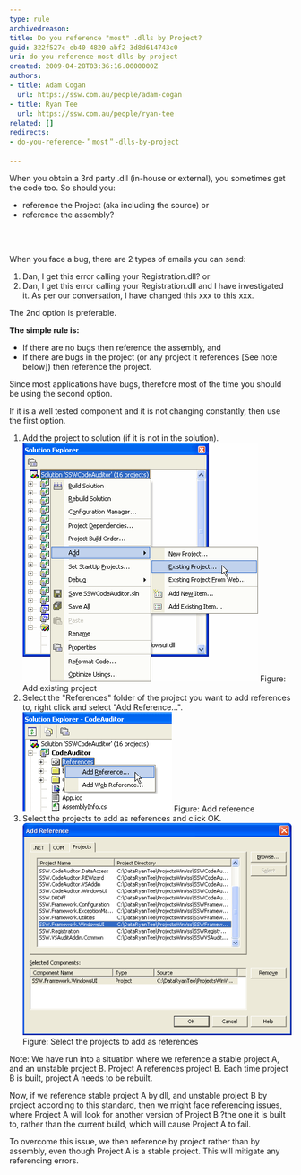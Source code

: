 ```yaml
---
type: rule
archivedreason: 
title: Do you reference "most" .dlls by Project?
guid: 322f527c-eb40-4820-abf2-3d8d614743c0
uri: do-you-reference-most-dlls-by-project
created: 2009-04-28T03:36:16.0000000Z
authors:
- title: Adam Cogan
  url: https://ssw.com.au/people/adam-cogan
- title: Ryan Tee
  url: https://ssw.com.au/people/ryan-tee
related: []
redirects:
- do-you-reference-＂most＂-dlls-by-project

---
```




  <p>When you obtain a 3rd party .dll (in-house or external), you sometimes get the code too. So should you: </p>
<ul>
    <li>reference the Project (aka including the source) or </li>
    <li>reference the assembly? </li>
</ul>

<br><excerpt class='endintro'></excerpt><br>

  <p>When you face a bug, there are 2 types of emails you can send: </p>
<ol>
    <li>Dan, I get this error calling your Registration.dll? or </li>
    <li>Dan, I get this error calling your Registration.dll and I have investigated it. As per our conversation, I have changed this xxx to this xxx. </li>
</ol>
<p>The 2nd option is preferable.</p>
<b>The simple rule is:</b>
<ul>
    <li>If there are no bugs then reference the assembly, and </li>
    <li>If there are bugs in the project (or any project it references [See note below]) then reference the project. </li>
</ul>
<p>Since most applications have bugs, therefore most of the time you should be using the second option.</p>
<p>If it is a well tested component and it is not changing constantly, then use the first option.</p>
<ol>
    <li>Add the project to solution (if it is not in the solution). <img class="ms-rteCustom-ImageArea" alt="Add existing project" src="ReferenceProject1.gif" /> <span class="ms-rteCustom-FigureGood">Figure: Add existing project</span> </li>
    <li>Select the "References" folder of the project you want to add references to, right click and select "Add Reference...". <br>
    <img class="ms-rteCustom-ImageArea" alt="Add reference" src="ReferenceProject2.gif" /> <span class="ms-rteCustom-FigureGood">Figure: Add reference</span> </li>
    <li>Select the projects to add as references and click OK. <img class="ms-rteCustom-ImageArea" alt="Select projects to reference" src="ReferenceProject3.gif" /> <span class="ms-rteCustom-FigureGood">Figure: Select the projects to add as references</span> </li>
</ol>
<p>Note: We have run into a situation where we reference a stable project A, and an unstable project B. Project A references project B. Each time project B is built, project A needs to be rebuilt.</p>
<p>Now, if we reference stable project A by dll, and unstable project B by project according to this standard, then we might face referencing issues, where Project A will look for another version of Project B ?the one it is built to, rather than the current build, which will cause Project A to fail.</p>
<p>To overcome this issue, we then reference by project rather than by assembly, even though Project A is a stable project. This will mitigate any referencing errors.</p>
<ul></ul>



